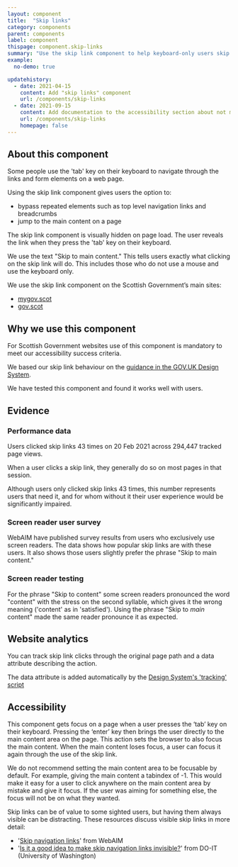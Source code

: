 ```yaml
---
layout: component
title:  "Skip links"
category: components
parent: components
label: component
thispage: component.skip-links
summary: "Use the skip link component to help keyboard-only users skip to the main content on a page."
example:
  no-demo: true

updatehistory:
  - date: 2021-04-15
    content: Add "skip links" component
    url: /components/skip-links
  - date: 2021-09-15
    content: Add documentation to the accessibility section about not making the main content area focusable by default (the component's JavaScript now controls this automatically)
    url: /components/skip-links
    homepage: false
---
```


## About this component

Some people use the 'tab' key on their keyboard to navigate through the links and form elements on a web page.

Using the skip link component gives users the option to:
* bypass repeated elements such as top level navigation links and breadcrumbs
* jump to the main content on a page

The skip link component is visually hidden on page load. The user reveals the link when they press the 'tab' key on their keyboard.

We use the text "Skip to main content." This tells users exactly what clicking on the skip link will do. This includes those who do not use a mouse and use the keyboard only.

We use the skip link component on the Scottish Government’s main sites:
* [mygov.scot](https://www.mygov.scot)
* [gov.scot](https://www.gov.scot)




## Why we use this component

For Scottish Government websites use of this component is mandatory to meet our accessibility success criteria.

We based our skip link behaviour on the [guidance in the GOV.UK Design System](https://design-system.service.gov.uk/components/skip-link/). 

We have tested this component and found it works well with users.




## Evidence

### Performance data

Users clicked skip links 43 times on 20 Feb 2021 across 294,447 tracked page views.

When a user clicks a skip link, they generally do so on most pages in that session.

Although users only clicked skip links 43 times, this number represents users that need it, and for whom without it their user experience would be significantly impaired.

### Screen reader user survey

WebAIM have published survey results from users who exclusively use screen readers. The data shows how popular skip links are with these users. It also shows those users slightly prefer the phrase "Skip to main content."

### Screen reader testing

For the phrase "Skip to content" some screen readers pronounced the word "content" with the stress on the second syllable, which gives it the wrong meaning ('content' as in 'satisfied'). Using the phrase "Skip to *main* content" made the same reader pronounce it as expected.




## Website analytics

You can track skip link clicks through the original page path and a data attribute describing the action.

The data attribute is added automatically by the [Design System's 'tracking' script](/guidance/tracking/#skip-links)




## Accessibility

This component gets focus on a page when a user presses the ‘tab’ key on their keyboard. Pressing the ‘enter’ key then brings the user directly to the main content area on the page. This action sets the browser to also focus the main content. When the main content loses focus, a user can focus it again through the use of the skip link.

We do not recommend setting the main content area to be focusable by default. For example, giving the main content a tabindex of -1. This would make it easy for a user to click anywhere on the main content area by mistake and give it focus. If the user was aiming for something else, the focus will not be on what they wanted.

Skip links can be of value to some sighted users, but having them always visible can be distracting. These resources discuss visible skip links in more detail: 

* '[Skip navigation links](https://webaim.org/techniques/skipnav/)' from WebAIM
* '[Is it a good idea to make skip navigation links invisible?](https://www.washington.edu/accesscomputing/it-good-idea-make-skip-navigation-links-invisible)' from DO-IT (University of Washington)
